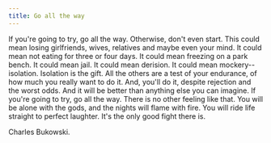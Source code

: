 ```yaml
---
title: Go all the way
---
```

If you're going to try, go all the way. Otherwise, don't even start. This could mean losing girlfriends, wives, relatives and maybe even your mind. It could mean not eating for three or four days. It could mean freezing on a park bench. It could mean jail. It could mean derision. It could mean mockery--isolation. Isolation is the gift. All the others are a test of your endurance, of how much you really want to do it. And, you'll do it, despite rejection and the worst odds. And it will be better than anything else you can imagine. If you're going to try, go all the way. There is no other feeling like that. You will be alone with the gods, and the nights will flame with fire. You will ride life straight to perfect laughter. It's the only good fight there is.

Charles Bukowski.